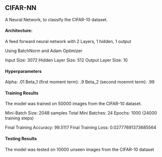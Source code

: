 ## CIFAR-NN
A Neural Network, to classify the CIFAR-10 dataset.

#### Architecture:

A feed forward neural network with 2 Layers, 1 hidden, 1 output

Using BatchNorm and Adam Optimizer

Input Size: 3072
Hidden Layer Size: 512
Output Layer Size: 10

#### Hyperparameters

Alpha: .01
Beta_1 (first moment term): .9
Beta_2 (second moemnt term): .99

#### Training Results

The model was trained on 50000 images from the CIFAR-10 dataset.

Mini-Batch Size: 2048 samples
Total Mini Batches: 24
Epochs: 1000 (24000 training steps)

Final Training Accuracy: 99.5117
Final Training Loss: 0.02777691373685564

#### Testing Results

The model was tested on 10000 unseen images from the CIFAR-10 dataset 
